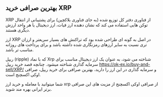 

## بهترین صرافی خرید XRP

XRP از فناوری دفتر کل توزیع شده (به جای فناوری بلاکچین) برای پشتیبانی از انتقال توکن هایی استفاده می کند که نشان دهنده ارز فیات، ارز دیجیتال یا هر واحد ارزش دیگری هستند.

ارز XRP در اصل به گونه ای طراحی شده بود که تراکنش های بسیار سریعتر و ارزان تری نسبت به سایر ارزهای رمزنگاری شده داشته باشد و برای پرداخت های روزانه مناسب تر باشد.

ریپل (ripple) که با نماد Xrp شناخته می شود، به عنوان یک ارز دیجیتال مناسب برای سرمایه گذاری شناخته میشود. چنانچه قصد خرید ریپل https://ok-ex.io/buy-and-sell/XRP/ و سرمایه گذاری در این ارز را دارید، بهترین صرافی برای خرید ریپل، صرافی اوکی اکسچنج است.

شما میتوانید با معامله و خرید ارز xrp از صرافی اوکی اکسچنج از مزیت های این صرافی برتر ایرانی بهره مند شوید.
